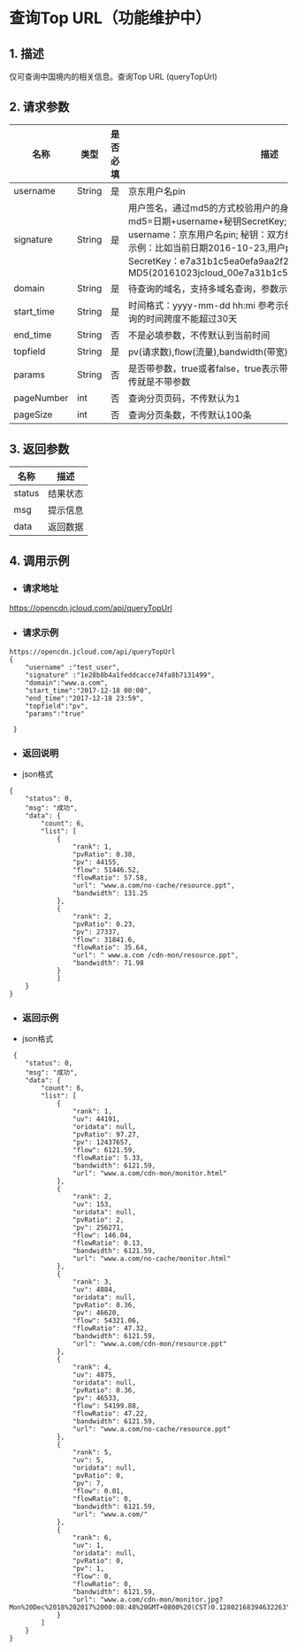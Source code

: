 # **查询Top URL（功能维护中）**

## **1. 描述**

仅可查询中国境内的相关信息。查询Top URL (queryTopUrl)

## **2. 请求参数**

| **名称**   | **类型** | **是否必填** | **描述**                                                     |
| ---------- | -------- | ------------ | ------------------------------------------------------------ |
| username   | String   | 是           | 京东用户名pin                                                |
| signature  | String   | 是           |  用户签名，通过md5的方式校验用户的身份信息，保障信息安全。</br>md5=日期+username+秘钥SecretKey; 日期：格式为 yyyymmdd; username：京东用户名pin; 秘钥：双方约定; </br>示例：比如当前日期2016-10-23,用户pin:jcloud_00,用户秘钥SecretKey：e7a31b1c5ea0efa9aa2f29c6559f7d61,那签名为MD5(20161023jcloud_00e7a31b1c5ea0efa9aa2f29c6559f7d61)  |
| domain     | String   | 是           | 待查询的域名，支持多域名查询，参数示例“www.a.com,www.b.com”  |
| start_time | String   | 是           | 时间格式：yyyy-mm-dd hh:mi 参考示例：2016-12-14 07:00；查询的时间跨度不能超过30天 |
| end_time   | String   | 否           | 不是必填参数，不传默认到当前时间                             |
| topfield   | String   | 是           | pv(请求数),flow(流量),bandwidth(带宽)                        |
| params     | String   | 否           | 是否带参数，true或者false，true表示带参数，false表示不带参数，不传就是不带参数 |
| pageNumber | int      | 否           | 查询分页页码，不传默认为1                                    |
| pageSize   | int      | 否           | 查询分页条数，不传默认100条                                  |


## **3. 返回参数**

| **名称** | **描述** |
| -------- | -------- |
| status   | 结果状态 |
| msg      | 提示信息 |
| data     | 返回数据 |


## **4. 调用示例**

- ### **请求地址**

https://opencdn.jcloud.com/api/queryTopUrl

- ### **请求示例**

```
https://opencdn.jcloud.com/api/queryTopUrl
{
    "username" :"test_user",
    "signature" :"1e28b8b4a1feddcacce74fa8b7131499",
    "domain":"www.a.com",
    "start_time":"2017-12-18 00:00",
    "end_time":"2017-12-18 23:59",
    "topfield":"pv",
    "params":"true"
   
 }
```

- ### **返回说明**

* json格式

```
{
    "status": 0,
    "msg": "成功",
    "data": {
        "count": 6,
        "list": [
            {
                "rank": 1,
                "pvRatio": 0.38,
                "pv": 44155,
                "flow": 51446.52,
                "flowRatio": 57.58,
                "url": "www.a.com/no-cache/resource.ppt",
                "bandwidth": 131.25
            },
            {
                "rank": 2,
                "pvRatio": 0.23,
                "pv": 27337,
                "flow": 31841.6,
                "flowRatio": 35.64,
                "url": " www.a.com /cdn-mon/resource.ppt",
                "bandwidth": 71.98
            }
            ]
    }
}
```

- ### **返回示例**

* json格式

```
 {
    "status": 0,
    "msg": "成功",
    "data": {
        "count": 6,
        "list": [
            {
                "rank": 1,
                "uv": 44191,
                "oridata": null,
                "pvRatio": 97.27,
                "pv": 12437657,
                "flow": 6121.59,
                "flowRatio": 5.33,
                "bandwidth": 6121.59,
                "url": "www.a.com/cdn-mon/monitor.html"
            },
            {
                "rank": 2,
                "uv": 153,
                "oridata": null,
                "pvRatio": 2,
                "pv": 256271,
                "flow": 146.04,
                "flowRatio": 0.13,
                "bandwidth": 6121.59,
                "url": "www.a.com/no-cache/monitor.html"
            },
            {
                "rank": 3,
                "uv": 4884,
                "oridata": null,
                "pvRatio": 0.36,
                "pv": 46620,
                "flow": 54321.06,
                "flowRatio": 47.32,
                "bandwidth": 6121.59,
                "url": "www.a.com/cdn-mon/resource.ppt"
            },
            {
                "rank": 4,
                "uv": 4875,
                "oridata": null,
                "pvRatio": 0.36,
                "pv": 46533,
                "flow": 54199.88,
                "flowRatio": 47.22,
                "bandwidth": 6121.59,
                "url": "www.a.com/no-cache/resource.ppt"
            },
            {
                "rank": 5,
                "uv": 5,
                "oridata": null,
                "pvRatio": 0,
                "pv": 7,
                "flow": 0.01,
                "flowRatio": 0,
                "bandwidth": 6121.59,
                "url": "www.a.com/"
            },
            {
                "rank": 6,
                "uv": 1,
                "oridata": null,
                "pvRatio": 0,
                "pv": 1,
                "flow": 0,
                "flowRatio": 0,
                "bandwidth": 6121.59,
                "url": "www.a.com/cdn-mon/monitor.jpg?Mon%20Dec%2018%202017%2000:08:48%20GMT+0800%20(CST)0.12802168394632263"
            }
        ]
    }
}
```
